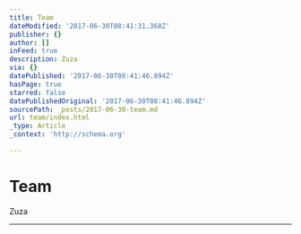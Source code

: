 ```yaml
---
title: Team
dateModified: '2017-06-30T08:41:31.368Z'
publisher: {}
author: []
inFeed: true
description: Zuza
via: {}
datePublished: '2017-06-30T08:41:46.894Z'
hasPage: true
starred: false
datePublishedOriginal: '2017-06-30T08:41:46.894Z'
sourcePath: _posts/2017-06-30-team.md
url: team/index.html
_type: Article
_context: 'http://schema.org'

---
```

# Team

Zuza

---